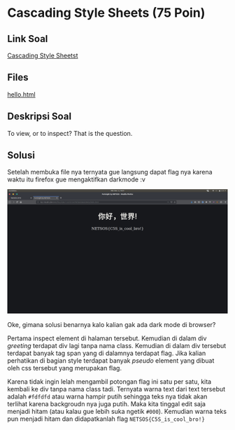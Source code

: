 # Cascading Style Sheets (75 Poin)

## Link Soal

[Cascading Style Sheetst](http://152.118.201.254:8000/challenges#Cascading%20Style%20Sheets)

## Files

[hello.html](https://github.com/gagahpangeran/Netsos-Fortnight-2018/tree/master/misc/cascading-style-sheets/files/hello.html)

## Deskripsi Soal

To view, or to inspect? That is the question.

## Solusi

Setelah membuka file nya ternyata gue langsung dapat flag nya karena waktu itu firefox gue mengaktifkan darkmode :v

![Dark Mode](https://raw.githubusercontent.com/gagahpangeran/Netsos-Fortnight-2018/master/misc/cascading-style-sheets/img/css.png?token=AEvCeWZMdYqhC7cpmax1G-6Ww2bNhyUIks5cDIwDwA%3D%3D)

Oke, gimana solusi benarnya kalo kalian gak ada dark mode di browser?

Pertama inspect element di halaman tersebut. Kemudian di dalam div _greeting_ terdapat div lagi tanpa nama class. Kemudian di dalam div tersebut terdapat banyak tag span yang di dalamnya terdapat flag. Jika kalian perhatikan di bagian style terdapat banyak _pseudo_ element yang dibuat oleh css tersebut yang merupakan flag.

Karena tidak ingin lelah mengambil potongan flag ini satu per satu, kita kembali ke div tanpa nama class tadi. Ternyata warna text dari text tersebut adalah `#fdfdfd` atau warna hampir putih sehingga teks nya tidak akan terlihat karena backgroudn nya juga putih. Maka kita tinggal edit saja menjadi hitam (atau kalau gue lebih suka ngetik `#000`). Kemudian warna teks pun menjadi hitam dan didapatkanlah flag `NETSOS{C5S_is_cool_bro!}`
